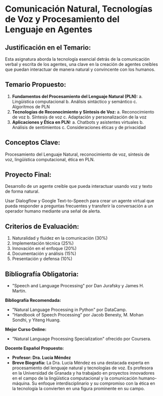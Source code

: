 # Comunicación Natural, Tecnologías de Voz y Procesamiento del Lenguaje en Agentes

## Justificación en el Temario:

Esta asignatura aborda la tecnología esencial detrás de la comunicación verbal y escrita de los agentes, una clave en la creación de agentes creíbles que puedan interactuar de manera natural y convincente con los humanos.

## Temario Propuesto:

1. **Fundamentos del Procesamiento del Lenguaje Natural (PLN):**
a. Lingüística computacional
b. Análisis sintáctico y semántico
c. Algoritmos de PLN
2. **Tecnologías de Reconocimiento y Síntesis de Voz:**
a. Reconocimiento de voz
b. Síntesis de voz
c. Adaptación y personalización de la voz
3. **Aplicaciones y Ética en PLN:**
a. Chatbots y asistentes virtuales
b. Análisis de sentimientos
c. Consideraciones éticas y de privacidad

## Conceptos Clave:

Procesamiento del Lenguaje Natural, reconocimiento de voz, síntesis de voz, lingüística computacional, ética en PLN.

## Proyecto Final: 

Desarrollo de un agente creíble que pueda interactuar usando voz y texto de forma natural.

Usar Dialogflow y Google Text-to-Speech para crear un agente virtual que pueda responder a preguntas frecuentes y transferir la conversación a un operador humano mediante una señal de alerta.

## Criterios de Evaluación:

1. Naturalidad y fluidez en la comunicación (30%)
2. Implementación técnica (25%)
3. Innovación en el enfoque (20%)
4. Documentación y análisis (15%)
5. Presentación y defensa (10%)

## Bibliografía Obligatoria:

- "Speech and Language Processing" por Dan Jurafsky y James H. Martin.

**Bibliografía Recomendada:**

- "Natural Language Processing in Python" por DataCamp.
- "Handbook of Speech Processing" por Jacob Benesty, M. Mohan Sondhi, y Yiteng Huang.

**Mejor Curso Online:**

- "Natural Language Processing Specialization" ofrecido por Coursera.

**Docente Español Propuesto:**

- **Profesor: Dra. Lucía Méndez**
- **Breve Biografía:** La Dra. Lucía Méndez es una destacada experta en procesamiento del lenguaje natural y tecnologías de voz. Es profesora en la Universidad de Granada y ha trabajado en proyectos innovadores en el campo de la lingüística computacional y la comunicación humano-máquina. Su enfoque interdisciplinario y su compromiso con la ética en la tecnología la convierten en una figura prominente en su campo.